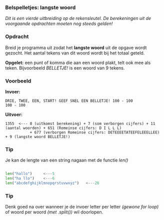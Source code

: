 ### Belspelletjes: langste woord

*Dit is een vierde uitbreiding op de rekensleutel. De berekeningen uit de voorgaande opdrachten moeten nog steeds gelden!*

### Opdracht
Breid je programma uit zodat het **langste woord** uit de opgave wordt gezocht. Het aantal tekens van dit woord wordt bij het totaal geteld.

**Opgelet:** een punt of komma die aan een woord plakt, telt ook mee als teken. Bijvoorbeeld *BELLETJE!* is een woord van 9 tekens.



### Voorbeeld

**Invoer:**

    DRIE, TWEE, EEN, START! GEEF SNEL EEN BELLETJE! 100 - 100
    100 - 100

**Uitvoer:**

    1355  <--- 0 (uitkomst berekening) + 7 (som verborgen cijfers) + 11 (aantal woorden) + 651 (Romeinse cijfers: D I L L L) 
               + 677 (verborgen Romeinse cijfers: DETEEEETATEEFELEEELLEE) + 9 (langste woord BELLETJE!)

### Tip
Je kan de lengte van een string nagaan met de functie *len()*

```python

len("hallo")     <---5
len("ha llo")    <---6
len("abcdefghijklmnopqrstuvwxyz")   <---26
```
### Tip
Denk goed na over wanneer je de invoer letter per letter *(gewone for loop)* of woord per woord *(met .split())* wil doorlopen.
